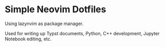 # Simple Neovim Dotfiles

Using lazynvim as package manager.

Used for writing up Typst documents, Python, C++ development, Jupyter Notebook editing, etc.

